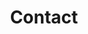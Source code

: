 ---
title: Contact
studio-text: |-
  [\+44 (0)77 7485 4367](tel:\+447774854367)  
  [studio@dragonflyscenery.com](mailto:studio@dragonflyscenery.com)
representation-text: |-
  [\+44 (0)77 7485 4367](tel:\+447774854367)  
  [studio@dragonflyscenery.com](mailto:studio@dragonflyscenery.com)
copyright: All artwork and photography are copyrighted and protected under international
  copyright laws. Artwork may not be reproduced in any form, stored, or manipulated
  without prior written permission from Dragonfly Scenery Ltd and the copyright holders.
address: The Old Rectory, Rookery Lane North Fambridge, Chelmsford, Essex CM3 6LP
layout: contact
---